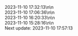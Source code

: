2023-11-10 17:32:13\n\n  
2023-11-10 17:06:36\n\n  
2023-11-10 16:20:33\n\n  
2023-11-10 15:28:16\n\n  
Next update: 2023-11-10 17:57:13
